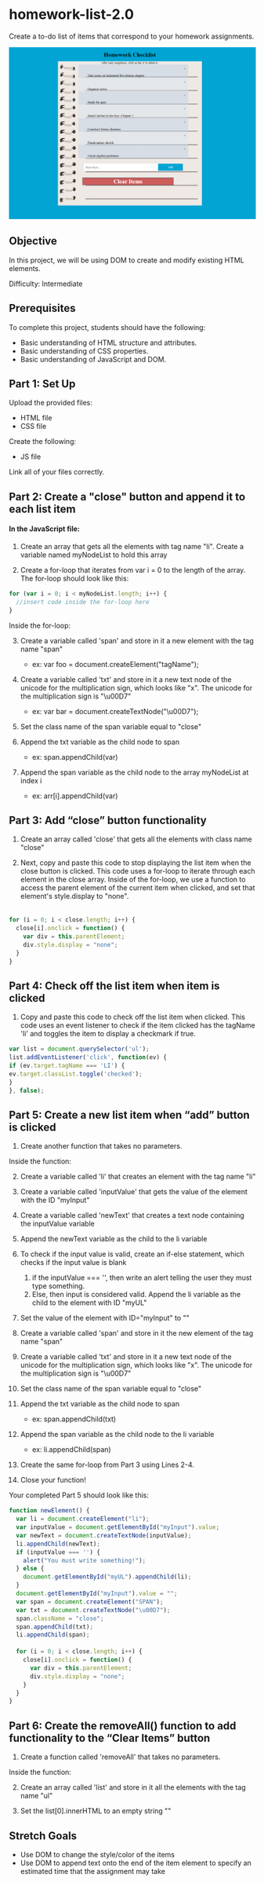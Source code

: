 # homework-list-2.0

Create a to-do list of items that correspond to your homework assignments.

![HomeworkChecklist](homeworkchecklist.png)

## Objective

In this project, we will be using DOM to create and modify existing HTML elements.

Difficulty: Intermediate

## Prerequisites

To complete this project, students should have the following:

* Basic understanding of HTML structure and attributes.
* Basic understanding of CSS properties.
* Basic understanding of JavaScript and DOM.

## Part 1: Set Up

Upload the provided files:
* HTML file
* CSS file

Create the following:
* JS file

Link all of your files correctly.

## Part 2: Create a "close" button and append it to each list item

#### In the JavaScript file:
1. Create an array that gets all the elements with tag name "li". Create a variable named myNodeList to hold this array

2. Create a for-loop that iterates from var i = 0 to the length of the array. The for-loop should look like this:

```javascript
for (var i = 0; i < myNodeList.length; i++) {
  //insert code inside the for-loop here
}
```

Inside the for-loop:

3. Create a variable called 'span' and store in it a new element with the tag name "span"
   * ex: var foo = document.createElement("tagName");
 
4. Create a variable called 'txt' and store in it a new text node of the unicode for the multiplication sign, which looks like "x". The unicode for the multiplication sign is "\u00D7"
   * ex: var bar = document.createTextNode("\u00D7");

5. Set the class name of the span variable equal to "close"

6. Append the txt variable as the child node to span
    *	 ex: span.appendChild(var)
    
7. Append the span variable as the child node to the array myNodeList at index i
    *  ex: arr[i].appendChild(var)

## Part 3: Add “close” button functionality

1. Create an array called 'close' that gets all the elements with class name "close"
   
2. Next, copy and paste this code to stop displaying the list item when the close button is clicked. This code uses a for-loop to iterate through each element in the close array. Inside of the for-loop, we use a function to access the parent element of the current item when clicked, and set that element's style.display to "none". 

```JavaScript

for (i = 0; i < close.length; i++) {
  close[i].onclick = function() {
    var div = this.parentElement;
    div.style.display = "none";
  }
}
```

## Part 4: Check off the list item when item is clicked

1. Copy and paste this code to check off the list item when clicked. This code uses an event listener to check if the item clicked has the tagName 'li' and toggles the item to display a checkmark if true. 
```javascript
var list = document.querySelector('ul');
list.addEventListener('click', function(ev) {
if (ev.target.tagName === 'LI') {
ev.target.classList.toggle('checked');
}
}, false);
```

## Part 5: Create a new list item when “add” button is clicked

1. Create another function that takes no parameters.

Inside the function:

2. Create a variable called 'li' that creates an element with the tag name "li"

4. Create a variable called 'inputValue' that gets the value of the element with the ID "myInput"

6. Create a variable called 'newText' that creates a text node containing the inputValue variable

8. Append the newText variable as the child to the li variable

    
6. To check if the input value is valid, create an if-else statement, which checks if the input value is blank
    1. if the inputValue === '', then write an alert telling the user they must type something.
    2. Else, then input is considered valid. Append the li variable as the child to the element with ID "myUL"

7. Set the value of the element with ID="myInput" to ""

9. Create a variable called 'span' and store in it the new element of the tag name "span"

11. Create a variable called 'txt' and store in it a new text node of the unicode for the multiplication sign, which looks like "x". The unicode for the multiplication sign is "\u00D7"
 
13. Set the class name of the span variable equal to "close"

15. Append the txt variable as the child node to span
    * ex: span.appendChild(txt)
  
16. Append the span variable as the child node to the li variable
    * ex: li.appendChild(span)

13. Create the same for-loop from Part 3 using Lines 2-4.

15. Close your function!

Your completed Part 5 should look like this:
```JavaScript
function newElement() {
  var li = document.createElement("li");
  var inputValue = document.getElementById("myInput").value;
  var newText = document.createTextNode(inputValue);
  li.appendChild(newText);
  if (inputValue === '') {
    alert("You must write something!");
  } else {
    document.getElementById("myUL").appendChild(li);
  }
  document.getElementById("myInput").value = "";
  var span = document.createElement("SPAN");
  var txt = document.createTextNode("\u00D7");
  span.className = "close";
  span.appendChild(txt);
  li.appendChild(span);

  for (i = 0; i < close.length; i++) {
    close[i].onclick = function() {
      var div = this.parentElement;
      div.style.display = "none";
    }
  }
}
```

## Part 6: Create the removeAll() function to add functionality to the “Clear Items” button

1. Create a function called 'removeAll' that takes no parameters.

Inside the function:

2. Create an array called 'list' and store in it all the elements with the tag name "ul"

4. Set the list[0].innerHTML to an empty string ""

## Stretch Goals
* Use DOM to change the style/color of the items  
* Use DOM to append text onto the end of the item element to specify an estimated time that the assignment may take
